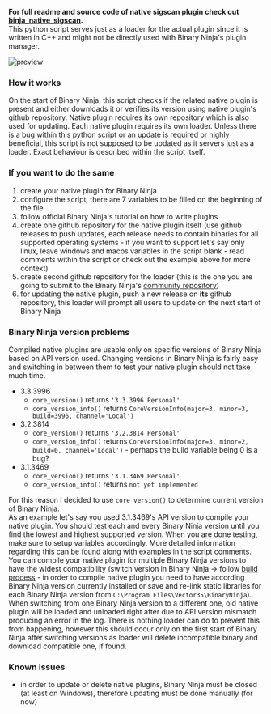 **For full readme and source code of native sigscan plugin check out [binja_native_sigscan](https://github.com/rikodot/binja_native_sigscan).**<br>
This python script serves just as a loader for the actual plugin since it is written in C++ and might not be directly used with Binary Ninja's plugin manager.<br>

![preview](https://github.com/rikodot/binja_native_sigscan/blob/main/preview.gif)

### How it works
On the start of Binary Ninja, this script checks if the related native plugin is present and either downloads it or verifies its version using native plugin's github repository. Native plugin requires its own repository which is also used for updating. Each native plugin requires its own loader. Unless there is a bug within this python script or an update is required or highly beneficial, this script is not supposed to be updated as it servers just as a loader. Exact behaviour is described within the script itself.

### If you want to do the same
1. create your native plugin for Binary Ninja
2. configure the script, there are 7 variables to be filled on the beginning of the file
3. follow official Binary Ninja's tutorial on how to write plugins
4. create one github repository for the native plugin itself (use github releases to push updates, each release needs to contain binaries for all supported operating systems - if you want to support let's say only linux, leave windows and macos variables in the script blank - read comments within the script or check out the example above for more context)
5. create second github repository for the loader (this is the one you are going to submit to the Binary Ninja's [community repository](https://github.com/Vector35/community-plugins))
6. for updating the native plugin, push a new release on **its** github repository, this loader will prompt all users to update on the next start of Binary Ninja

### Binary Ninja version problems
Compiled native plugins are usable only on specific versions of Binary Ninja based on API version used. Changing versions in Binary Ninja is fairly easy and switching in between them to test your native plugin should not take much time.<br>
- 3.3.3996
  - `core_version()` returns `'3.3.3996 Personal'`
  - `core_version_info()` returns `CoreVersionInfo(major=3, minor=3, build=3996, channel='Local')`
- 3.2.3814
  - `core_version()` returns `'3.2.3814 Personal'`
  - `core_version_info()` returns `CoreVersionInfo(major=3, minor=2, build=0, channel='Local')` - perhaps the build variable being 0 is a bug?
- 3.1.3469
  - `core_version()` returns `'3.1.3469 Personal'`
  - `core_version_info()` returns `not yet implemented`

For this reason I decided to use `core_version()` to determine current version of Binary Ninja.<br>
As an example let's say you used 3.1.3469's API version to compile your native plugin. You should test each and every Binary Ninja version until you find the lowest and highest supported version. When you are done testing, make sure to setup variables accordingly. More detailed information regarding this can be found along with examples in the script comments.<br>
You can compile your native plugin for multiple Binary Ninja versions to have the widest compatibility (switch version in Binary Ninja -> follow [build process](https://github.com/rikodot/binja_native_sigscan#build-process) - in order to compile native plugin you need to have according Binary Ninja version currently installed or save and re-link static libraries for each Binary Ninja version from `C:\Program Files\Vector35\BinaryNinja`). When switching from one Binary Ninja version to a different one, old native plugin will be loaded and unloaded right after due to API version mismatch producing an error in the log. There is nothing loader can do to prevent this from happening, however this should occur only on the first start of Binary Ninja after switching versions as loader will delete incompatible binary and download compatible one, if found.

### Known issues
- in order to update or delete native plugins, Binary Ninja must be closed (at least on Windows), therefore updating must be done manually (for now)
